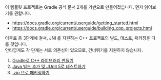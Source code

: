 
이 템플릿 프로젝트는 Gradle 공식 문서 2개를 기반으로 만들어졌습니다. 먼저 읽어보기를 권합니다.

* https://docs.gradle.org/current/userguide/getting_started.html
* https://docs.gradle.org/current/userguide/building_cpp_projects.html

이후로 총 3단계에 걸쳐, JNI 를 지원하는 C++ 프로젝트의 빌드, 테스트, 패키징을 다룰 것입니다.  
안타깝게도 각 단계는 서로 의존성이 있으므로, 건너뛰기를 지원하지 않습니다.

1. [Gradle로 C++ 라이브러리 만들기](./step_1.md)
2. [Java 빌드 추가 및 JUnit 5로 테스트하기](./step_2md)
3. [.zip 으로 패키징하기](./step_3.md)

